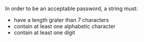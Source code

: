 In order to be an acceptable password, a string must:

- have a length grater than 7 characters
- contain at least one alphabetic character
- contain at least one digit